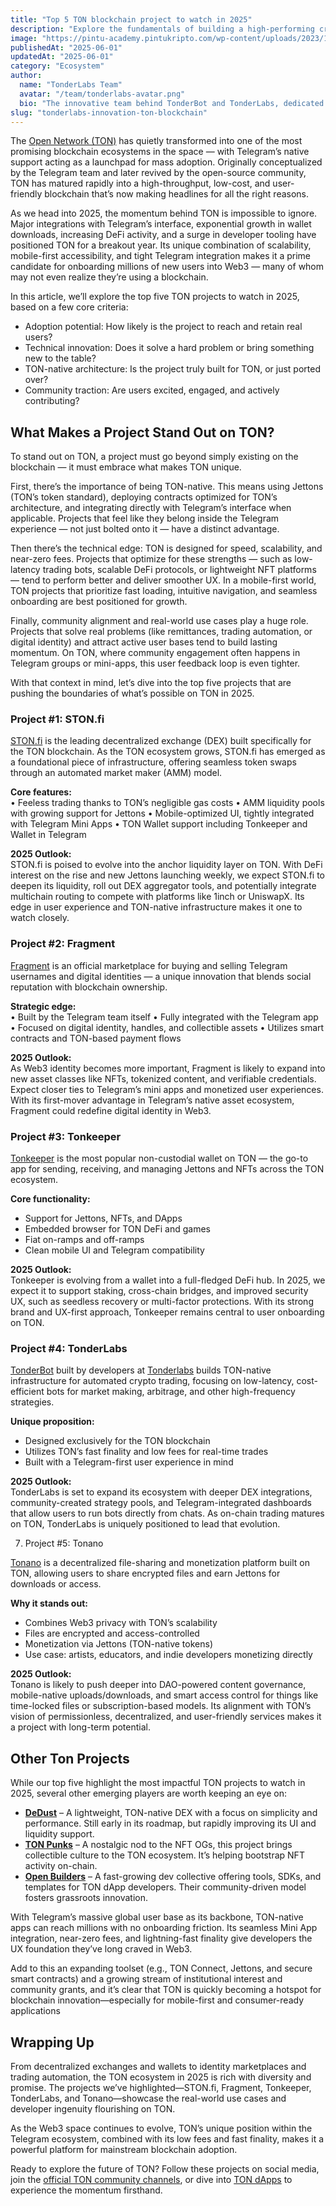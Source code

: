 ```yaml
---
title: "Top 5 TON blockchain project to watch in 2025"
description: "Explore the fundamentals of building a high-performing crypto trading bot on the TON blockchain."
image: "https://pintu-academy.pintukripto.com/wp-content/uploads/2023/12/Ton.png"
publishedAt: "2025-06-01"
updatedAt: "2025-06-01"
category: "Ecosystem"
author:
  name: "TonderLabs Team"
  avatar: "/team/tonderlabs-avatar.png"
  bio: "The innovative team behind TonderBot and TonderLabs, dedicated to building next-generation Web3 solutions on the TON Network."
slug: "tonderlabs-innovation-ton-blockchain"
---
```



The [Open Network (TON)](https://ton.org/) has quietly transformed into one of the most promising blockchain ecosystems in the space — with Telegram’s native support acting as a launchpad for mass adoption. Originally conceptualized by the Telegram team and later revived by the open-source community, TON has matured rapidly into a high-throughput, low-cost, and user-friendly blockchain that’s now making headlines for all the right reasons.

As we head into 2025, the momentum behind TON is impossible to ignore. Major integrations with Telegram’s interface, exponential growth in wallet downloads, increasing DeFi activity, and a surge in developer tooling have positioned TON for a breakout year. Its unique combination of scalability, mobile-first accessibility, and tight Telegram integration makes it a prime candidate for onboarding millions of new users into Web3 — many of whom may not even realize they’re using a blockchain.

In this article, we’ll explore the top five TON projects to watch in 2025, based on a few core criteria:
- Adoption potential: How likely is the project to reach and retain real users?
- Technical innovation: Does it solve a hard problem or bring something new to the table?
- TON-native architecture: Is the project truly built for TON, or just ported over?
- Community traction: Are users excited, engaged, and actively contributing?



## What Makes a Project Stand Out on TON?

To stand out on TON, a project must go beyond simply existing on the blockchain — it must embrace what makes TON unique.

First, there’s the importance of being TON-native. This means using Jettons (TON’s token standard), deploying contracts optimized for TON’s architecture, and integrating directly with Telegram’s interface when applicable. Projects that feel like they belong inside the Telegram experience — not just bolted onto it — have a distinct advantage.

Then there’s the technical edge: TON is designed for speed, scalability, and near-zero fees. Projects that optimize for these strengths — such as low-latency trading bots, scalable DeFi protocols, or lightweight NFT platforms — tend to perform better and deliver smoother UX. In a mobile-first world, TON projects that prioritize fast loading, intuitive navigation, and seamless onboarding are best positioned for growth.

Finally, community alignment and real-world use cases play a huge role. Projects that solve real problems (like remittances, trading automation, or digital identity) and attract active user bases tend to build lasting momentum. On TON, where community engagement often happens in Telegram groups or mini-apps, this user feedback loop is even tighter.

With that context in mind, let’s dive into the top five projects that are pushing the boundaries of what’s possible on TON in 2025.


### Project #1: STON.fi

[STON.fi](https://ston.fi/) is the leading decentralized exchange (DEX) built specifically for the TON blockchain. As the TON ecosystem grows, STON.fi has emerged as a foundational piece of infrastructure, offering seamless token swaps through an automated market maker (AMM) model.

**Core features:** <br/>
	•	Feeless trading thanks to TON’s negligible gas costs
	•	AMM liquidity pools with growing support for Jettons
	•	Mobile-optimized UI, tightly integrated with Telegram Mini Apps
	•	TON Wallet support including Tonkeeper and Wallet in Telegram

**2025 Outlook:**<br/>
STON.fi is poised to evolve into the anchor liquidity layer on TON. With DeFi interest on the rise and new Jettons launching weekly, we expect STON.fi to deepen its liquidity, roll out DEX aggregator tools, and potentially integrate multichain routing to compete with platforms like 1inch or UniswapX. Its edge in user experience and TON-native infrastructure makes it one to watch closely.


### Project #2: Fragment

[Fragment](https://fragment.com/) is an official marketplace for buying and selling Telegram usernames and digital identities — a unique innovation that blends social reputation with blockchain ownership.

**Strategic edge:**<br/>
	•	Built by the Telegram team itself
	•	Fully integrated with the Telegram app
	•	Focused on digital identity, handles, and collectible assets
	•	Utilizes smart contracts and TON-based payment flows

**2025 Outlook:**<br/>
As Web3 identity becomes more important, Fragment is likely to expand into new asset classes like NFTs, tokenized content, and verifiable credentials. Expect closer ties to Telegram’s mini apps and monetized user experiences. With its first-mover advantage in Telegram’s native asset ecosystem, Fragment could redefine digital identity in Web3.


### Project #3: Tonkeeper


[Tonkeeper](https://tonkeeper.com/) is the most popular non-custodial wallet on TON — the go-to app for sending, receiving, and managing Jettons and NFTs across the TON ecosystem.

**Core functionality:**<br/>
- Support for Jettons, NFTs, and DApps
- Embedded browser for TON DeFi and games
- Fiat on-ramps and off-ramps
- Clean mobile UI and Telegram compatibility


**2025 Outlook:**<br/>
Tonkeeper is evolving from a wallet into a full-fledged DeFi hub. In 2025, we expect it to support staking, cross-chain bridges, and improved security UX, such as seedless recovery or multi-factor protections. With its strong brand and UX-first approach, Tonkeeper remains central to user onboarding on TON.



### Project #4: TonderLabs

[TonderBot](https://www.tonderlabs.com/bot) built by developers at [Tonderlabs](https://www.tonderlabs.com/) builds TON-native infrastructure for automated crypto trading, focusing on low-latency, cost-efficient bots for market making, arbitrage, and other high-frequency strategies.

**Unique proposition:**<br/>
- Designed exclusively for the TON blockchain
- Utilizes TON’s fast finality and low fees for real-time trades
- Built with a Telegram-first user experience in mind

**2025 Outlook:**<br/>
TonderLabs is set to expand its ecosystem with deeper DEX integrations, community-created strategy pools, and Telegram-integrated dashboards that allow users to run bots directly from chats. As on-chain trading matures on TON, TonderLabs is uniquely positioned to lead that evolution.


7. Project #5: Tonano

[Tonano](https://tonano.io/marketplace) is a decentralized file-sharing and monetization platform built on TON, allowing users to share encrypted files and earn Jettons for downloads or access.

**Why it stands out:**<br/>
- Combines Web3 privacy with TON’s scalability
- Files are encrypted and access-controlled
- Monetization via Jettons (TON-native tokens)
- Use case: artists, educators, and indie developers monetizing directly

**2025 Outlook:**<br/>
Tonano is likely to push deeper into DAO-powered content governance, mobile-native uploads/downloads, and smart access control for things like time-locked files or subscription-based models. Its alignment with TON’s vision of permissionless, decentralized, and user-friendly services makes it a project with long-term potential.

## Other Ton Projects

While our top five highlight the most impactful TON projects to watch in 2025, several other emerging players are worth keeping an eye on:

- [**DeDust**](https://dedust.io/) – A lightweight, TON-native DEX with a focus on simplicity and performance. Still early in its roadmap, but rapidly improving its UI and liquidity support.
- [**TON Punks**](https://getgems.io/collection/EQAo92DYMokxghKcq-CkCGSk_MgXY5Fo1SPW20gkvZl75iCN) – A nostalgic nod to the NFT OGs, this project brings collectible culture to the TON ecosystem. It’s helping bootstrap NFT activity on-chain.
- [**Open Builders**](https://openbuilders.xyz/) – A fast-growing dev collective offering tools, SDKs, and templates for TON dApp developers. Their community-driven model fosters grassroots innovation.

With Telegram’s massive global user base as its backbone, TON-native apps can reach millions with no onboarding friction. Its seamless Mini App integration, near-zero fees, and lightning-fast finality give developers the UX foundation they’ve long craved in Web3.

Add to this an expanding toolset (e.g., TON Connect, Jettons, and secure smart contracts) and a growing stream of institutional interest and community grants, and it’s clear that TON is quickly becoming a hotspot for blockchain innovation—especially for mobile-first and consumer-ready applications

## Wrapping Up

From decentralized exchanges and wallets to identity marketplaces and trading automation, the TON ecosystem in 2025 is rich with diversity and promise. The projects we’ve highlighted—STON.fi, Fragment, Tonkeeper, TonderLabs, and Tonano—showcase the real-world use cases and developer ingenuity flourishing on TON.

As the Web3 space continues to evolve, TON’s unique position within the Telegram ecosystem, combined with its low fees and fast finality, makes it a powerful platform for mainstream blockchain adoption.

Ready to explore the future of TON? Follow these projects on social media, join the [official TON community channels](https://ton.org/community), or dive into [TON dApps](https://ton.app/) to experience the momentum firsthand.